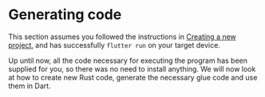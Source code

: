 # Generating code

This section assumes you followed the instructions in [Creating a new project](template.md), and has successfully `flutter run` on your target device.

Up until now, all the code necessary for executing the program has been supplied for you, so there was no need to install anything. We will now look at how to create new Rust code, generate the necessary glue code and use them in Dart.